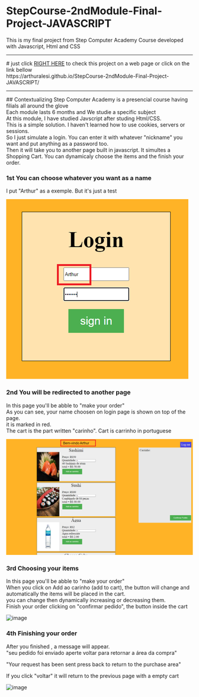 # StepCourse-2ndModule-Final-Project-JAVASCRIPT
 This is my final project from Step Computer Academy Course developed with Javascript, Html and CSS
 
 <hr>
#  just click <a href ="https://arthuralesi.github.io/StepCourse-2ndModule-Final-Project-JAVASCRIPT/" >RIGHT HERE</a>  to check this project on a web page or click on the link bellow <br>
https://arthuralesi.github.io/StepCourse-2ndModule-Final-Project-JAVASCRIPT/
<hr>
## Contextualizing
Step Computer Academy is a presencial course having filials all around the glove  <br>
Each module lasts 6 months and We studie a specific subject   <br>
At this module, I have studied Javscript after studing Html/CSS.  <br>
This is a simple solution. I haven't learned how to use cookies, servers or sessions.  <br>
So I just simulate a login. You can enter it with whatever "nickname" you want and put anything as a password too.  <br>
Then it will take you to another page built in javascript. It simultes a Shopping Cart. You can dynamicaly choose the items and the finish your order.

### 1st You can choose whatever you want as a name
<p>
 I put "Arthur" as a exemple. But it's just a test
 </p>
<img src="https://github.com/ArthurAlesi/StepCourse-2ndModule-Final-Project-JAVASCRIPT/blob/main/readMe_pics/login.png?raw=true">

### 2nd You will be redirected to another page
<p>
In this page you'll be abble to "make your order"  <br>
As you can see, your name choosen on login page is shown  on top of the page.  <br>
 it is marked in red.  <br>
 The cart is the part written "carinho". Cart is carrinho in portuguese  <br>
 </p>


<img src="https://github.com/ArthurAlesi/StepCourse-2ndModule-Final-Project-JAVASCRIPT/blob/main/readMe_pics/cart.png?raw=true">



### 3rd Choosing your items
<p>
 In this page you'll be abble to "make your order" <br>
 When you click on Add ao carinho (add to cart), the button will change and automatically the items will be placed in the cart. <br>
 you can change then dynamically increasing or decreasing them.  <br>
 Finish your order clicking on "confirmar pedido", the button inside the cart
</p>

![image](https://user-images.githubusercontent.com/54421573/142782426-5f8525a5-64b5-4db5-b212-81d66fddc18f.png)


### 4th Finishing your order

<p>
 After you finished , a message will appear. <br>
 "seu pedido foi enviado
aperte voltar para retornar a área da compra"
 
"Your request has been sent
press back to return to the purchase area" 
 
If you click "voltar" it will return to the previous page with a empty cart 
</p>

![image](https://user-images.githubusercontent.com/54421573/142782706-e3afc726-10e7-4cff-87bf-66a228292a2b.png)

